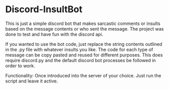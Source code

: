 # Discord-InsultBot
This is just a simple discord bot that makes sarcastic comments or insults based on the message contents or who sent the message. The project was done to test and have fun with the discord api.


If you wanted to use the bot code, just replace the string contents outlined in the .py file with whatever insults you like. 
The code for each type of message can be copy pasted and reused for different purposes. 
This does require discord.py and the default discord bot processes be followed in order to work.

Functionality:
Once introduced into the server of your choice. Just run the script and leave it active.
